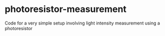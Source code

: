 # photoresistor-measurement
Code for a very simple setup involving light intensity measurement using a photoresistor
